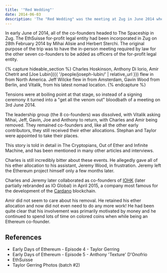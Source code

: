 ```yaml
---
title: '"Red Wedding"'
date: 2014-06-03
description: 'The "Red Wedding" was the meeting at Zug in June 2014 where Charles Hoskinson and Amir Chetrit were ejected from the project'
---
```


In early June of 2014, all of the co-founders headed to The Spaceship in Zug.  The EthSuisse for-profit legal entity had been incorporated in Zug on 28th February 2014 by Mihai Alisie and Herbert Sterchi.  The original purpose of the trip was to have the in-person meeting required by law for the other seven co-founders to be added as officers of the for-profit legal entity.

{% capture hideable_section %}
Charles Hoskinson, Anthony Di Iorio, Amir Chetrit and [Joe Lubin]({{ '/people/joseph-lubin/' | relative_url }}) flew in from North America.  Jeff Wilcke  flew in from Amsterdam, Gavin Wood from Berlin, and Vitalik, from his latest nomad location.
{% endcapture %}
<div class="hideable-section" style="display:none">
{{ hideable_section | markdownify }}
</div>

Tensions were at boiling point at that stage, so instead of a signing ceremony it turned into a "get all the venom out" bloodbath of a meeting on 3rd June 2014.

The leadership group (the 8 co-founders) was dissolved, with Vitalik asking Mihai, Jeff, Gavin, Joe and Anthony to return, with Charles and Amir being removed.  They remained co-founders and, like all the other early contributors, they still received their ether allocations.  Stephan and Taylor were appointed to take their places.

This story is told in detail in The Cryptopians, Out of Ether and Infinite Machine, and has been mentioned in many other articles and interviews.

Charles is still incredibly bitter about these events.  He allegedly gave all of his ether allocation to his assistant, Jeremy Wood, in frustration.  Jeremy left the Ethereum project himself only a few months later.

Charles and Jeremy later collaborated as co-founders of [IOHK](https://iohk.io/) (later partially rebranded as IO Global) in April 2015, a company most famous for the development of the [Cardano](https://en.wikipedia.org/wiki/Cardano_(blockchain_platform)) blockchain.

Amir did not seem to care about his removal.  He retained his ether allocation and now did not even need to do any more work!  He had been quite clear that his involvement was primarily motivated by money and he continued to spend lots of time on colored coins when while being an Ethereum co-founder.

## References

- Early Days of Ethereum - Episode 4 - Taylor Gerring
- Early Days of Ethereum - Episode 5 - Anthony 'Texture' D'Onofrio
- EthSuisse
- Taylor Gerring Photos (batch #2)
